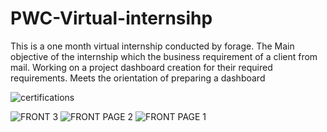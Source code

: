 # PWC-Virtual-internsihp
This is a one month virtual internship conducted by forage. The Main objective of the internship which the business requirement of a client from mail. Working on a project dashboard creation for their required requirements. Meets the orientation of preparing a dashboard

![certifications](https://github.com/user-attachments/assets/5e9b9997-91e8-4439-8b26-1639b4766468)


![FRONT 3](https://github.com/user-attachments/assets/1ecc970a-786f-4510-ba20-95702ac59b46)
![FRONT PAGE 2](https://github.com/user-attachments/assets/50616b2b-f3e5-4ab2-8b03-0712be4dcb50)
![FRONT PAGE 1](https://github.com/user-attachments/assets/36077360-1595-4186-8b5d-e4e3b4deb34a)

